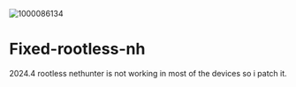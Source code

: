 ![1000086134](https://github.com/user-attachments/assets/225f920d-ff2a-4eac-b720-6d57f8d1c580)
# Fixed-rootless-nh
2024.4 rootless nethunter is not working in most of the devices so i patch it.

